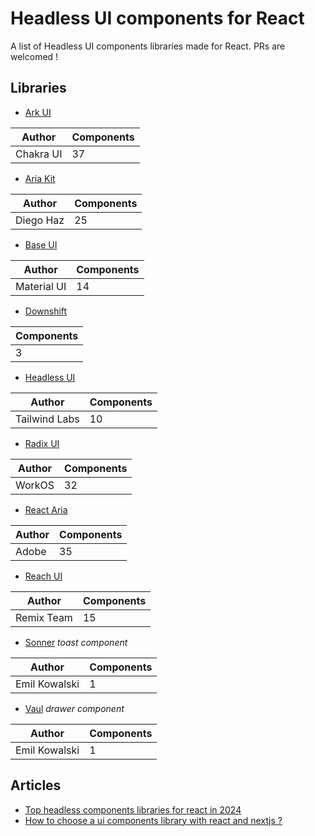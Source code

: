 # Headless UI components for React
A list of Headless UI components libraries made for React.
PRs are welcomed !

## Libraries

- [Ark UI](https://ark-ui.com/)

| Author | Components |
| ------  | --------- |
| Chakra UI | 37 |


- [Aria Kit](https://ariakit.org/)

| Author | Components |
| ------  | --------- |
| Diego Haz	| 25 |


- [Base UI](https://mui.com/base-ui/)

| Author | Components |
| ------  | --------- |
| Material UI	| 14 |


- [Downshift]([https://mui.com/base-ui/](https://github.com/downshift-js/downshift))

| Components |
| ---------  |
| 3	|


- [Headless UI](https://headlessui.com/)
  
| Author | Components |
| ------  | --------- |
| Tailwind Labs	| 10 |


- [Radix UI](https://www.radix-ui.com/)

| Author | Components |
| ------  | --------- |
| WorkOS | 32 |

  
- [React Aria](https://react-spectrum.adobe.com/react-aria/index.html)
  
| Author | Components |
| ------  | --------- |
| Adobe | 35 |


- [Reach UI](https://reach.tech/)
    
| Author | Components |
| ------  | --------- |
| Remix Team | 15 |


- [Sonner](https://github.com/emilkowalski/sonner)
*toast component*

| Author | Components |
| ------  | --------- |
| Emil Kowalski | 1 |


- [Vaul](https://github.com/emilkowalski/vaul)
*drawer component*
    
| Author | Components |
| ------  | --------- |
| Emil Kowalski | 1 |


## Articles
- [Top headless components libraries for react in 2024](https://www.hexa-web.fr/blog/top-headless-component-libraries-for-react-in-2024)
- [How to choose a ui components library with react and nextjs ?](https://www.hexa-web.fr/blog/how-to-choose-a-ui-components-library-with-react-and-nextjs)
